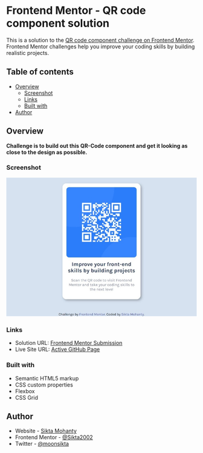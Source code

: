 # Frontend Mentor - QR code component solution

This is a solution to the [QR code component challenge on Frontend Mentor](https://www.frontendmentor.io/challenges/qr-code-component-iux_sIO_H). Frontend Mentor challenges help you improve your coding skills by building realistic projects. 

## Table of contents

- [Overview](#overview)
  - [Screenshot](#screenshot)
  - [Links](#links)
  - [Built with](#built-with)
- [Author](#author)

## Overview

**Challenge is to build out this QR-Code component and get it looking as close to the design as possible.**

### Screenshot

![./Desktop-Screenshot.jpeg](./Desktop-Screenshot.jpeg)

### Links

- Solution URL: [Frontend Mentor Submission](https://www.frontendmentor.io/challenges/qr-code-component-iux_sIO_H/hub/qrcode-component-using-html-and-css-r1u_kmpB5)
- Live Site URL: [Active GitHub Page](https://sikta2002.github.io/QR-Code-Component/)

### Built with

- Semantic HTML5 markup
- CSS custom properties
- Flexbox
- CSS Grid

## Author

- Website - [Sikta Mohanty](https://github.com/Sikta2002)
- Frontend Mentor - [@Sikta2002](https://www.frontendmentor.io/profile/Sikta2002)
- Twitter - [@moonsikta](https://twitter.com/moonsikta)
